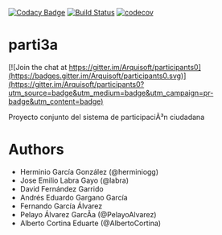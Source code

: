 [![Codacy Badge](https://api.codacy.com/project/badge/Grade/2f5e9b234d9b4cbd8669629c299990ad)](https://www.codacy.com/app/jelabra/parti3a?utm_source=github.com&utm_medium=referral&utm_content=Arquisoft/parti3a&utm_campaign=badger)
[![Build Status](https://travis-ci.org/Arquisoft/parti3a.svg?branch=master)](https://travis-ci.org/Arquisoft/parti3a)
[![codecov](https://codecov.io/gh/Arquisoft/parti3a/branch/master/graph/badge.svg)](https://codecov.io/gh/Arquisoft/parti3a)


# parti3a

[![Join the chat at https://gitter.im/Arquisoft/participants0](https://badges.gitter.im/Arquisoft/participants0.svg)](https://gitter.im/Arquisoft/participants0?utm_source=badge&utm_medium=badge&utm_campaign=pr-badge&utm_content=badge)

Proyecto conjunto del sistema de participaciÃ³n ciudadana

# Authors

- Herminio García González (@herminiogg)
- Jose Emilio Labra Gayo (@labra)
- David Fernández Garrido
- Andrés Eduardo Gargano García
- Fernando García Álvarez
- Pelayo Álvarez GarcÃ­a (@PelayoAlvarez)
- Alberto Cortina Eduarte (@AlbertoCortina)
